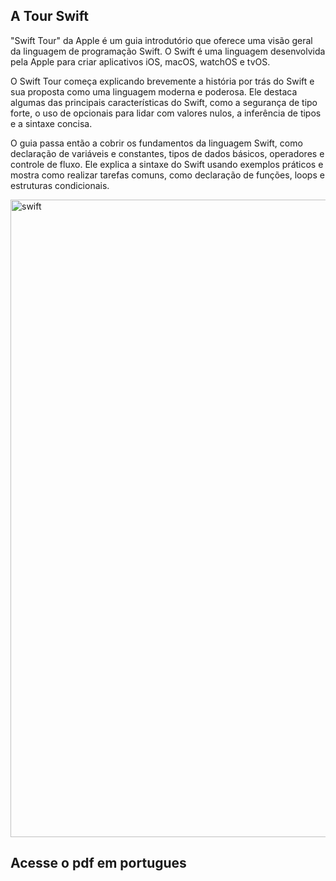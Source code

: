 
## A Tour Swift

 "Swift Tour" da Apple é um guia introdutório que oferece uma visão geral da linguagem de programação Swift. O Swift é uma linguagem desenvolvida pela Apple para criar aplicativos iOS, macOS, watchOS e tvOS.

O Swift Tour começa explicando brevemente a história por trás do Swift e sua proposta como uma linguagem moderna e poderosa. Ele destaca algumas das principais características do Swift, como a segurança de tipo forte, o uso de opcionais para lidar com valores nulos, a inferência de tipos e a sintaxe concisa.

O guia passa então a cobrir os fundamentos da linguagem Swift, como declaração de variáveis e constantes, tipos de dados básicos, operadores e controle de fluxo. Ele explica a sintaxe do Swift usando exemplos práticos e mostra como realizar tarefas comuns, como declaração de funções, loops e estruturas condicionais.


<img width="1020" alt="swift" src="https://github.com/andreahcodes/BasicSwift/assets/112190511/d85924e8-39e8-426f-9391-bb1b2d876c19">

## Acesse o pdf em portugues
